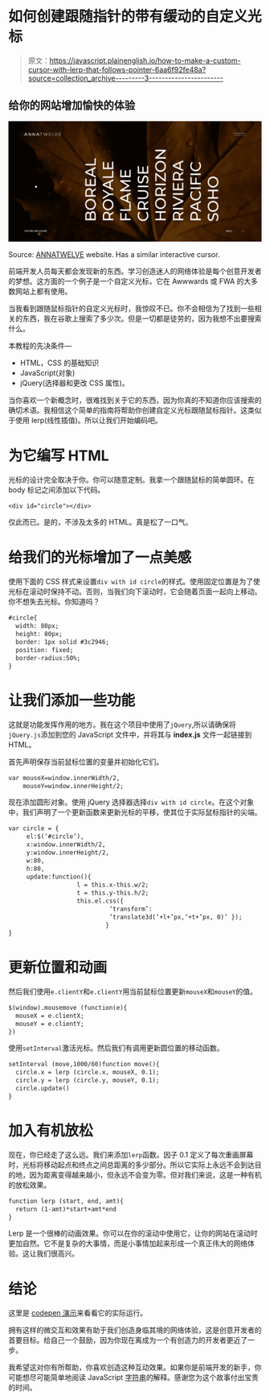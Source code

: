 # 如何创建跟随指针的带有缓动的自定义光标

> 原文：<https://javascript.plainenglish.io/how-to-make-a-custom-cursor-with-lerp-that-follows-pointer-6aa6f92fe48a?source=collection_archive---------3----------------------->

## 给你的网站增加愉快的体验

![](img/0d8b05e0d5a61977ddc10902bee7ef79.png)

Source: [ANNATWELVE](http://www.annatwelve.com) website. Has a similar interactive cursor.

前端开发人员每天都会发现新的东西。学习创造迷人的网络体验是每个创意开发者的梦想。这方面的一个例子是一个自定义光标，它在 Awwwards 或 FWA 的大多数网站上都有使用。

当我看到跟随鼠标指针的自定义光标时，我惊叹不已。你不会相信为了找到一些相关的东西，我在谷歌上搜索了多少次。但是一切都是徒劳的，因为我想不出要搜索什么。

本教程的先决条件—

*   HTML，CSS 的基础知识
*   JavaScript(对象)
*   jQuery(选择器和更改 CSS 属性)。

当你喜欢一个新概念时，很难找到关于它的东西，因为你真的不知道你应该搜索的确切术语。我相信这个简单的指南将帮助你创建自定义光标跟随鼠标指针。这类似于使用 lerp(线性插值)。所以让我们开始编码吧。

# 为它编写 HTML

光标的设计完全取决于你。你可以随意定制。我拿一个跟随鼠标的简单圆环。在 body 标记之间添加以下代码。

```
<div id="circle"></div> 
```

仅此而已。是的，不涉及太多的 HTML。真是松了一口气。

# 给我们的光标增加了一点美感

使用下面的 CSS 样式来设置`div with id circle`的样式。使用固定位置是为了使光标在滚动时保持不动。否则，当我们向下滚动时，它会随着页面一起向上移动。你不想失去光标。你知道吗？

```
#circle{
  width: 80px;
  height: 80px;
  border: 1px solid #3c2946;
  position: fixed;
  border-radius:50%;
}
```

# 让我们添加一些功能

这就是功能发挥作用的地方。我在这个项目中使用了`jQuery`,所以请确保将`jQuery.js`添加到您的 JavaScript 文件中，并将其与 **index.js** 文件一起链接到 HTML。

首先声明保存当前鼠标位置的变量并初始化它们。

```
var mouseX=window.innerWidth/2,
    mouseY=window.innerHeight/2;
```

现在添加圆形对象。使用 jQuery 选择器选择`div with id circle`。在这个对象中，我们声明了一个更新函数来更新光标的平移，使其位于实际鼠标指针的尖端。

```
var circle = { 
     el:$(‘#circle’),
     x:window.innerWidth/2, 
     y:window.innerHeight/2, 
     w:80, 
     h:80, 
     update:function(){
                   l = this.x-this.w/2; 
                   t = this.y-this.h/2; 
                   this.el.css({ 
                            ‘transform’:
                            ’translate3d(‘+l+’px,‘+t+’px, 0)’ }); 
                           }
}
```

# 更新位置和动画

然后我们使用`e.clientY`和`e.clientY`用当前鼠标位置更新`mouseX`和`mouseY`的值。

```
$(window).mousemove (function(e){
  mouseX = e.clientX;
  mouseY = e.clientY;
})
```

使用`setInterval`激活光标。然后我们有调用更新圆位置的移动函数。

```
setInterval (move,1000/60)function move(){
  circle.x = lerp (circle.x, mouseX, 0.1);
  circle.y = lerp (circle.y, mouseY, 0.1);
  circle.update() 
}
```

# 加入有机放松

现在，你已经走了这么远。我们来添加`lerp`函数。因子 0.1 定义了每次重画屏幕时，光标将移动起点和终点之间总距离的多少部分。所以它实际上永远不会到达目的地，因为距离变得越来越小，但永远不会变为零。但对我们来说，这是一种有机的放松效果。

```
function lerp (start, end, amt){
  return (1-amt)*start+amt*end
}
```

Lerp 是一个很棒的动画效果。你可以在你的滚动中使用它，让你的网站在滚动时更加自然。它不是复杂的大事情，而是小事情加起来形成一个真正伟大的网络体验。这让我们很高兴。

# 结论

这里是 [codepen 演示](https://codepen.io/Deepak426/pen/PoNKeLj?__cf_chl_jschl_tk__=8380a9cc4062c72a176f81fa9b5e705e6f64048d-1598937842-0-AV4YgRiowVJHkfF3PnJChlKwlmCZK6kMbLM0DrCR4SXs6FkAzvSkredBgThrcWJh8rhM_S8UFHn_GANKT2c14rSAWpZu2lGpSZU3LkSOKdkSrPy6asPxymDBc20gUsGmG8uTPgbsvYmqAP-yNiG6ZMjMVuhpoQtc83nP_j8yuc9_I9cWTLDHc7G9iimATThMohtA2d3JT3rns33E_6LHBKpyL6k4l6FaqaLJJcN1ZftkVBkuOD9pgCYisC8it6pahZj0y8Q0BSbsYSFfaTjgEUFRd17EAiriMfVKcOY-ZPR-5-6yoTm-JJ5xEVK_IAwppB3vmyWC7KXEu1kMQuaNF6E)来看看它的实际运行。

拥有这样的微交互和效果有助于我们创造身临其境的网络体验，这是创意开发者的首要目标。给自己一个鼓励，因为你现在离成为一个有创造力的开发者更近了一步。

我希望这对你有所帮助，你喜欢创造这种互动效果。如果你是前端开发的新手，你可能想尽可能简单地阅读 JavaScript [字符串](https://medium.com/front-end-weekly/8-javascript-string-methods-as-simple-as-possible-4239524035e8)的解释。感谢您为这个故事付出宝贵的时间。